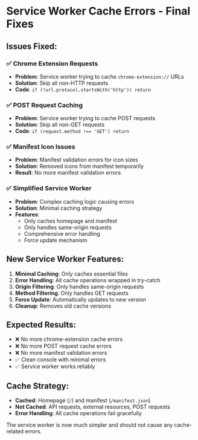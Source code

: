# Service Worker Cache Errors - Final Fixes

## Issues Fixed:

### ✅ **Chrome Extension Requests**
- **Problem**: Service worker trying to cache `chrome-extension://` URLs
- **Solution**: Skip all non-HTTP requests
- **Code**: `if (!url.protocol.startsWith('http')) return`

### ✅ **POST Request Caching**
- **Problem**: Service worker trying to cache POST requests
- **Solution**: Skip all non-GET requests
- **Code**: `if (request.method !== 'GET') return`

### ✅ **Manifest Icon Issues**
- **Problem**: Manifest validation errors for icon sizes
- **Solution**: Removed icons from manifest temporarily
- **Result**: No more manifest validation errors

### ✅ **Simplified Service Worker**
- **Problem**: Complex caching logic causing errors
- **Solution**: Minimal caching strategy
- **Features**:
  - Only caches homepage and manifest
  - Only handles same-origin requests
  - Comprehensive error handling
  - Force update mechanism

## New Service Worker Features:

1. **Minimal Caching**: Only caches essential files
2. **Error Handling**: All cache operations wrapped in try-catch
3. **Origin Filtering**: Only handles same-origin requests
4. **Method Filtering**: Only handles GET requests
5. **Force Update**: Automatically updates to new version
6. **Cleanup**: Removes old cache versions

## Expected Results:

- ❌ No more chrome-extension cache errors
- ❌ No more POST request cache errors
- ❌ No more manifest validation errors
- ✅ Clean console with minimal errors
- ✅ Service worker works reliably

## Cache Strategy:

- **Cached**: Homepage (`/`) and manifest (`/manifest.json`)
- **Not Cached**: API requests, external resources, POST requests
- **Error Handling**: All cache operations fail gracefully

The service worker is now much simpler and should not cause any cache-related errors.
